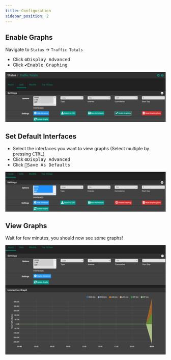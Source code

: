 ```yaml
---
title: Configuration
sidebar_position: 2
---
```


## Enable Graphs

Navigate to `Status` -> `Traffic Totals`

- Click <kbd>⚙️Display Advanced</kbd>
- Click <kbd>✔️Enable Graphing</kbd>

![traffic-enable-graph](./img/traffic-enable-graph.png)

## Set Default Interfaces

- Select the interfaces you want to view graphs (Select multiple by pressing <kbd>CTRL</kbd>)
- Click <kbd>⚙️Display Advanced</kbd>
- Click <kbd>💾Save As Defaults</kbd>

![traffic-defaults](./img/traffic-defaults.png)

## View Graphs

Wait for few minutes, you should now see some graphs!

![traffic-graphs](./img/traffic-graphs.png)
